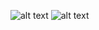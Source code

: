 ![alt text](https://i.ibb.co/zR00xct/Screenshot-1722496046.png)
![alt text](https://i.ibb.co/Sn5Qp7D/Screenshot-1722496029.png)


